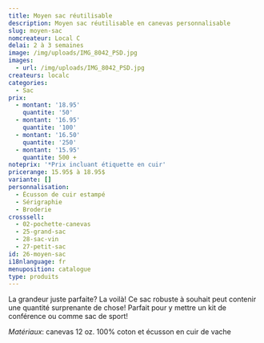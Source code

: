```yaml
---
title: Moyen sac réutilisable
description: Moyen sac réutilisable en canevas personnalisable
slug: moyen-sac
nomcreateur: Local C
delai: 2 à 3 semaines
image: /img/uploads/IMG_8042_PSD.jpg
images:
  - url: /img/uploads/IMG_8042_PSD.jpg
createurs: localc
categories:
  - Sac
prix:
  - montant: '18.95'
    quantite: '50'
  - montant: '16.95'
    quantite: '100'
  - montant: '16.50'
    quantite: '250'
  - montant: '15.95'
    quantite: 500 +
noteprix: '*Prix incluant étiquette en cuir'
pricerange: 15.95$ à 18.95$
variante: []
personnalisation:
  - Écusson de cuir estampé
  - Sérigraphie
  - Broderie
crosssell:
  - 02-pochette-canevas
  - 25-grand-sac
  - 28-sac-vin
  - 27-petit-sac
id: 26-moyen-sac
i18nlanguage: fr
menuposition: catalogue
type: produits
---
```

La grandeur juste parfaite? La voilà! Ce sac robuste à souhait peut contenir une quantité surprenante de chose! Parfait pour y mettre un kit de conférence ou comme sac de sport!

_Matériaux_: canevas 12 oz. 100% coton et écusson en cuir de vache


